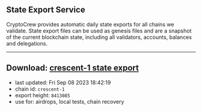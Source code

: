 ## State Export Service
CryptoCrew provides automatic daily state exports for all chains we validate. State export files can be used as genesis files and are a snapshot of the current blockchain state, including all validators, accounts, balances and delegations.

---
**Download: [crescent-1 state export](https://dl.ccvalidators.com/SERVICE/crescent/crescent-1_export_8413085.json)**
---

- last updated: Fri Sep 08 2023 18:42:19
- chain id: `crescent-1`
- export height: `8413085`
- use for: airdrops, local tests, chain recovery
